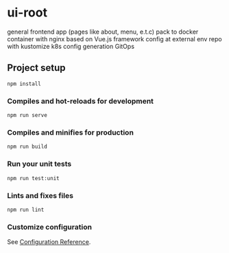 # ui-root
general frontend app (pages like about, menu, e.t.c)
pack to docker container with nginx
based on Vue.js framework
config at external env repo 
with kustomize k8s config generation
GitOps
## Project setup
```
npm install
```

### Compiles and hot-reloads for development
```
npm run serve
```

### Compiles and minifies for production
```
npm run build
```

### Run your unit tests
```
npm run test:unit
```

### Lints and fixes files
```
npm run lint
```

### Customize configuration
See [Configuration Reference](https://cli.vuejs.org/config/).
